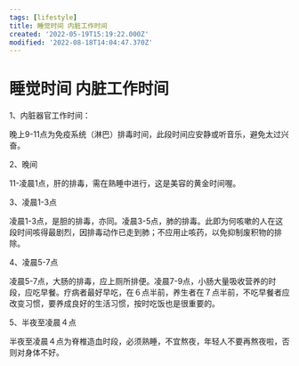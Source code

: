 ```yaml
---
tags: [lifestyle]
title: 睡觉时间 内脏工作时间
created: '2022-05-19T15:19:22.000Z'
modified: '2022-08-18T14:04:47.370Z'
---
```


# 睡觉时间 内脏工作时间

1、内脏器官工作时间：

晚上9-11点为免疫系统（淋巴）排毒时间，此段时间应安静或听音乐，避免太过兴奋。


2、晚间

11-凌晨1点，肝的排毒，需在熟睡中进行，这是美容的黄金时间喔。


3、凌晨1-3点

凌晨1-3点，是胆的排毒，亦同。凌晨3-5点，肺的排毒。此即为何咳嗽的人在这段时间咳得最剧烈，因排毒动作已走到肺；不应用止咳药，以免抑制废积物的排除。

4、凌晨5-7点

凌晨5-7点，大肠的排毒，应上厕所排便。凌晨7-9点，小肠大量吸收营养的时段，应吃早餐。疗病者最好早吃，在６点半前，养生者在７点半前，不吃早餐者应改变习惯，要养成良好的生活习惯，按时吃饭也是很重要的。

5、半夜至凌晨４点

半夜至凌晨４点为脊椎造血时段，必须熟睡，不宜熬夜，年轻人不要再熬夜啦，否则对身体不好。
